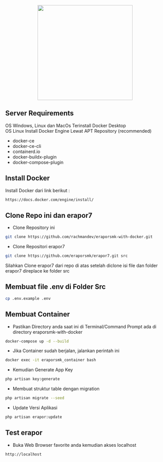 <p align="center"><img src="http://app.erapor-smk.net/logo.png" width="300"></p>

## Server Requirements
OS Windows, Linux dan MacOs Terinstall Docker Desktop <br>
OS Linux Install Docker Engine Lewat APT Repository (recommended)
- docker-ce 
- docker-ce-cli 
- containerd.io 
- docker-buildx-plugin 
- docker-compose-plugin

## Install Docker

Install Docker dari link berikut :
```bash
https://docs.docker.com/engine/install/
```


## Clone Repo ini dan erapor7

- Clone Repository ini
```bash
git clone https://github.com/rachmandev/eraporsmk-with-docker.git
```

- Clone Repositori erapor7
```bash
git clone https://github.com/eraporsmk/erapor7.git src
```
Silahkan Clone erapor7 dari repo di atas setelah diclone isi file dan folder erapor7 direplace ke folder src


## Membuat file .env di Folder Src
```bash
cp .env.example .env
```

## Membuat Container 

- Pastikan Directory anda saat ini di Terminal/Command Prompt ada di directory eraporsmk-with-docker
```bash
docker-compose up -d --build
```

- Jika Container sudah berjalan, jalankan perintah ini
```bash
docker exec -it eraporsmk_container bash
```

- Kemudian Generate App Key
```bash
php artisan key:generate
```

- Membuat struktur table dengan migration
```bash
php artisan migrate --seed
```

- Update Versi Aplikasi
```bash
php artisan erapor:update
```


## Test erapor

- Buka Web Browser favorite anda kemudian akses localhost

```bash
http://localhost
```
